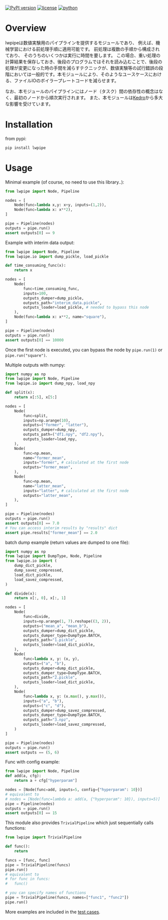 [![PyPI version](https://badge.fury.io/py/lwpipe.svg)](https://badge.fury.io/py/lwpipe)
[![license](https://img.shields.io/pypi/l/lwpipe)](https://github.com/estshorter/lwpipe/blob/master/LICENSE)
[![python](https://img.shields.io/pypi/pyversions/lwpipe)](https://badge.fury.io/py/lwpipe)

# Overview
lwpipeは数値実験用のパイプラインを提供するモジュールであり、
例えば、機械学習における前処理手順に適用可能です。
前処理は複数の手順から構成されており、
そのうちのいくつかは実行に時間を要します。
この場合、重い処理の計算結果を保存しておき、後段のプログラムではそれを読み込むことで、後段の処理が変更になった時の手間を減らすテクニックが、数値実験等の試行錯誤の段階においては一般的です。本モジュールにより、そのようなユースケースにおける、ファイルIOのボイラープレートコードを減らせます。

なお、本モジュールのパイプラインにはノード（タスク）間の依存性の概念はなく、最初のノードから順次実行されます。
また、本モジュールは[Kedro](https://github.com/quantumblacklabs/kedro)から多大な影響を受けています。


# Installation
from pypi: 
``` sh
pip install lwpipe
```

# Usage
Minimal example (of course, no need to use this library..):
``` python
from lwpipe import Node, Pipeline

nodes = [
    Node(func=lambda x,y: x+y, inputs=(1,2)),
    Node(func=lambda x: x**2),
]

pipe = Pipeline(nodes)
outputs = pipe.run()
assert outputs[0] == 9
```

Example with interim data output:
``` python
from lwpipe import Node, Pipeline
from lwpipe.io import dump_pickle, load_pickle

def time_consuming_func(x):
    return x

nodes = [
    Node(
        func=time_consuming_func,
        inputs=100,
        outputs_dumper=dump_pickle,
        outputs_path="interim_data.pickle",
        outputs_loader=load_pickle, # needed to bypass this node
    ),
    Node(func=lambda x: x**2, name="square"),
]

pipe = Pipeline(nodes)
outputs = pipe.run()
assert outputs[0] == 10000
```
Once the first node is executed, you can bypass the node by `pipe.run(1)` or `pipe.run("square")`.

Multiple outputs with numpy:
``` python
import numpy as np
from lwpipe import Node, Pipeline
from lwpipe.io import dump_npy, load_npy

def split(x):
    return x[:5], x[5:]

nodes = [
    Node(
        func=split,
        inputs=np.arange(10),
        outputs=("former", "latter"),
        outputs_dumper=dump_npy,
        outputs_path=("df1.npy", "df2.npy"),
        outputs_loader=load_npy,
    ),
    Node(
        func=np.mean,
        name="former_mean",
        inputs="former", # calculated at the first node
        outputs="former_mean",
    ),
    Node(
        func=np.mean,
        name="latter_mean",
        inputs="latter", # calculated at the first node
        outputs="latter_mean",
    ),
]

pipe = Pipeline(nodes)
outputs = pipe.run()
assert outputs[0] == 7.0
# You can access interim results by "results" dict
assert pipe.results["former_mean"] == 2.0
```

batch dump example (return values are dumped to one file):
``` python
import numpy as np
from lwpipe import DumpType, Node, Pipeline
from lwpipe.io import (
    dump_dict_pickle,
    dump_savez_compressed,
    load_dict_pickle,
    load_savez_compressed,
)

def divide(x):
    return x[:, 0], x[:, 1]

nodes = [
    Node(
        func=divide,
        inputs=np.arange(1, 7).reshape((3, 2)),
        outputs=("mean_a", "mean_b"),
        outputs_dumper=dump_dict_pickle,
        outputs_dumper_type=DumpType.BATCH,
        outputs_path="1.pickle",
        outputs_loader=load_dict_pickle,
    ),
    Node(
        func=lambda x, y: (x, y),
        outputs=("a", "b"),
        outputs_dumper=dump_dict_pickle,
        outputs_dumper_type=DumpType.BATCH,
        outputs_path="2.pickle",
        outputs_loader=load_dict_pickle,
    ),
    Node(
        func=lambda x, y: (x.max(), y.max()),
        inputs=("a", "b"),
        outputs=("c", "d"),
        outputs_dumper=dump_savez_compressed,
        outputs_dumper_type=DumpType.BATCH,
        outputs_path="3.npz",
        outputs_loader=load_savez_compressed,
    )
]

pipe = Pipeline(nodes)
outputs = pipe.run()
assert outputs == (5, 6)
```

Func with config example:
```python
from lwpipe import Node, Pipeline
def add(a, cfg):
    return a + cfg["hyperparam"]

nodes = [Node(func=add, inputs=5, config={"hyperparam": 10})]
# equivalent to
# nodes = [Node(func=lambda a: add(a, {"hyperparam": 10}), inputs=5)]
pipe = Pipeline(nodes)
outputs = pipe.run()
assert outputs[0] == 15
```

This module also provides `TrivialPipeline` which just sequentially calls functions:
```python
from lwpipe import TrivialPipeline

def func():
    return

funcs = [func, func]
pipe = TrivialPipeline(funcs)
pipe.run()
# equivalent to
# for func in funcs:
#   func()

# you can specify names of functions
pipe = TrivialPipeline(funcs, names=["func1", "func2"])
pipe.run()
```

More examples are included in the [test cases](https://github.com/estshorter/lwpipe/blob/master/tests/test_pipeline.py).